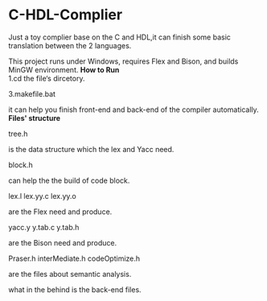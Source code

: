 # C-HDL-Complier
Just a toy complier base on the C and HDL,it can finish some basic translation between the 2 languages.  

This project runs under Windows, requires Flex and Bison, and builds MinGW environment.
**How to Run**  
1.cd the file‘s dircetory.  
  
3.makefile.bat
   
it can help you finish front-end and back-end of the compiler automatically.     
**Files' structure**     

tree.h  
  
is the data structure which the lex and Yacc need.  
  
block.h   
  
can help the the build of code block.  
  
lex.l lex.yy.c lex.yy.o   
  
are the Flex need and produce.  
  
yacc.y y.tab.c y.tab.h   
  
are the Bison need and produce.  
  
Praser.h interMediate.h codeOptimize.h   
  
are the files about semantic analysis. 
  
what in the behind is the back-end files.  



